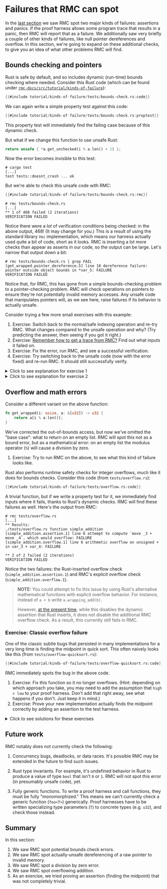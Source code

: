 # Failures that RMC can spot

In the [last section](./tutorial-first-steps.md) we saw RMC spot two major kinds of failures: assertions and panics.
If the proof harness allows some program trace that results in a panic, then RMC will report that as a failure.
We additionally saw very briefly a couple of other kinds of failures, like null pointer dereferences and overflow.
In this section, we're going to expand on these additional checks, to give you an idea of what other problems RMC will find.

## Bounds checking and pointers

Rust is safe by default, and so includes dynamic (run-time) bounds checking where needed.
Consider this Rust code (which can be found under [`rmc-docs/src/tutorial/kinds-of-failure`](https://github.com/model-checking/rmc/tree/main/rmc-docs/src/tutorial/kinds-of-failure/)):

```rust
{{#include tutorial/kinds-of-failure/tests/bounds-check.rs:code}}
```

We can again write a simple property test against this code:

```rust
{{#include tutorial/kinds-of-failure/tests/bounds-check.rs:proptest}}
```

This property test will immediately find the failing case because of this dynamic check.

But what if we change this function to use unsafe Rust:

```rust
return unsafe { *a.get_unchecked(i % a.len() + 1) };
```

Now the error becomes invisible to this test:

```
# cargo test
[...]
test tests::doesnt_crash ... ok
```

But we're able to check this unsafe code with RMC:

```rust
{{#include tutorial/kinds-of-failure/tests/bounds-check.rs:rmc}}
```

```
# rmc tests/bounds-check.rs
[...]
** 1 of 468 failed (2 iterations)
VERIFICATION FAILED
```

Notice there were a *lot* of verification conditions being checked: in the above output, 468! (It may change for you.)
This is a result of using the standard library `Vec` implementation, which means our harness actually used quite a bit of code, short as it looks.
RMC is inserting a lot more checks than appear as asserts in our code, so the output can be large.
Let's narrow that output down a bit:

```
# rmc tests/bounds-check.rs | grep FAIL
[get_wrapped.pointer_dereference.5] line 10 dereference failure: pointer outside object bounds in *var_5: FAILURE
VERIFICATION FAILED
```

Notice that, for RMC, this has gone from a simple bounds-checking problem to a pointer-checking problem.
RMC will check operations on pointers to ensure they're not potentially invalid memory accesses.
Any unsafe code that manipulates pointers will, as we see here, raise failures if its behavior is actually unsafe. 

Consider trying a few more small exercises with this example:

1. Exercise: Switch back to the normal/safe indexing operation and re-try RMC. What changes compared to the unsafe operation and why?
(Try predicting the answer, then seeing if you got it right.)
2. Exercise: [Remember how to get a trace from RMC?](./tutorial-first-steps.md#getting-a-trace) Find out what inputs it failed on.
3. Exercise: Fix the error, run RMC, and see a successful verification.
4. Exercise: Try switching back to the unsafe code (now with the error fixed) and re-run RMC. It should still successfully verify.

<details>
<summary>Click to see explanation for exercise 1</summary>

Having switched back to the safe indexing operation, RMC reports two failures instead of just one:

```
# rmc tests/bounds-check.rs | grep FAIL
[get_wrapped.assertion.3] line 9 index out of bounds: the length is move _12 but the index is _5: FAILURE
[get_wrapped.pointer_dereference.5] line 9 dereference failure: pointer outside object bounds in a.data[var_5]: FAILURE
VERIFICATION FAILED
```

The first is Rust's implicit assertion for the safe indexing operation.
The second is RMC's check to ensure the pointer operation is actually safe.
This pattern (two checks for similar issues in safe Rust code) is common, and we'll see it again in the next section.

</details>

<details>
<summary>Click to see explanation for exercise 2</summary>

Having run `rmc --visualize` and clicked on one of the failures to see a trace, there are three things to immediately notice:

1. This trace is huge. The standard library `Vec` is involved, there's a lot going on.
2. The top of the trace file contains some "trace navigation tips" that might be helpful in navigating the trace.
3. There's a lot of generated code and it's really hard to just read the trace itself.

To navigate this trace to find the information you need, we recommend searching for things you expect to be somewhere in the trace:

1. Search the document for `__nondet` or `variable_of_interest =` such as `size =`.
We can use this to find out what example values lead to a problem.
In this case, where we just have a couple of `__nondet` values in our proof harness, we can learn a lot just by seeing what these are.
In this trace we find (and the values you get may be different):

```
Step 23: Function main, File tests/bounds-check.rs, Line 43
let size: usize = __nondet();
size = 0ul

Step 27: Function main, File tests/bounds-check.rs, Line 45
let index: usize = __nondet();
index = 0ul

Step 36: Function main, File tests/bounds-check.rs, Line 43
let size: usize = __nondet();
size = 2464ul

Step 39: Function main, File tests/bounds-check.rs, Line 45
let index: usize = __nondet();
index = 2463ul
```

Try not to be fooled by the first assignments: we're seeing zero-initialization there.
They get overridden by the later assignments.
You may see different values here, as it depends on the solver's behavior.

2. Try searching for "failure:". This will be near the end of the document.
Now you can try reverse-searching for assignments to the variables involved.
For example, search upwards from the failure for `i =`.

These two techniques should help you find both the nondeterministic inputs, and see what values were involved in the failing assertion.

</details>

## Overflow and math errors

Consider a different variant on the above function:

```rust
fn get_wrapped(i: usize, a: &[u32]) -> u32 {
    return a[i % a.len()];
}
```

We've corrected the out-of-bounds access, but now we've omitted the "base case": what to return on an empty list.
RMC will spot this not as a bound error, but as a mathematical error: on an empty list the modulus operator (`%`) will cause a division by zero.

1. Exercise: Try to run RMC on the above, to see what this kind of failure looks like.

Rust also performs runtime safety checks for integer overflows, much like it does for bounds checks.
Consider this code (from `tests/overflow.rs`):

```rust
{{#include tutorial/kinds-of-failure/tests/overflow.rs:code}}
```

A trivial function, but if we write a property test for it, we immediately find inputs where it fails, thanks to Rust's dynamic checks.
RMC will find these failures as well.
Here's the output from RMC:

```
# rmc tests/overflow.rs
[...]
** Results:
./tests/overflow.rs function simple_addition
[simple_addition.assertion.1] line 6 attempt to compute `move _3 + move _4`, which would overflow: FAILURE
[simple_addition.overflow.1] line 6 arithmetic overflow on unsigned + in var_3 + var_4: FAILURE

** 2 of 2 failed (2 iterations)
VERIFICATION FAILED
```

Notice the two failures: the Rust-inserted overflow check (`simple_addition.assertion.1`) and RMC's explicit overflow check (`simple_addition.overflow.1`).

> **NOTE:** You could attempt to fix this issue by using Rust's alternative mathematical functions with explicit overflow behavior.
For instance, instead of `a + b` write `a.wrapping_add(b)`.
>
> However, [at the present time](https://github.com/model-checking/rmc/issues/480), while this disables the dynamic assertion that Rust inserts, it does not disable the additional RMC overflow check.
> As a result, this currently still fails in RMC.

### Exercise: Classic overflow failure

One of the classic subtle bugs that persisted in many implementations for a very long time is finding the midpoint in quick sort.
This often naively looks like this (from `tests/overflow-quicksort.rs`):

```rust
{{#include tutorial/kinds-of-failure/tests/overflow-quicksort.rs:code}}
```

RMC immediately spots the bug in the above code.

1. Exercise: Fix this function so it no longer overflows.
(Hint: depending on which approach you take, you may need to add the assumption that `high > low` to your proof harness.
Don't add that right away, see what happens if you don't. Just keep it in mind.)
2. Exercise: Prove your new implementation actually finds the midpoint correctly by adding an assertion to the test harness.

<details>
<summary>Click to see solutions for these exercises</summary>

A very common approach for resolving the overflow issue looks like this:

```rust
return low + (high - low) / 2;
```

But if you naively try this (try it!), you'll find a new underflow error: `high - low` might result in a negative number, but has type `u32`.
Hence, the need to add an assumption that would make that impossible.
(Adding an assumption, though, means there's a new way to "use it wrong." Perhaps we'd like to avoid that!)

After that, you might wonder how to "prove your new implementation correct."
After all, what does "correct" even mean?
Often we're using a good approximation of correct, such as the equivalence of two implementations (often one much "simpler" than the other somehow).
Here's one possible assertion to make that obvious:

```rust
assert!(result as u64 == (a as u64 + b as u64) / 2);
```

Since this implementation is just the original one, but cast to a wider unsigned integer type, it should have the same result but without overflowing.
When RMC tells us both of these methods yield the same exact result, that gives us additional confidence that we haven't overlooked something.

</details>

## Future work

RMC notably does not currently check the following:

1. Concurrency bugs, deadlocks, or data races.
It's possible RMC may be extended in the future to find such issues.

2. Rust type invariants.
For example, it's undefined behavior in Rust to produce a value of type `bool` that isn't `0` or `1`.
RMC will not spot this error (in presumably unsafe code), yet.

3. Fully generic functions.
To write a proof harness and call functions, they must be fully "monomorphized."
This means we can't currently check a generic function (`foo<T>`) generically.
Proof harnesses have to be written specializing type parameters (`T`) to concrete types (e.g. `u32`), and check those instead.


## Summary

In this section:

1. We saw RMC spot potential bounds check errors.
2. We saw RMC spot actually-unsafe dereferencing of a raw pointer to invalid memory.
3. We saw RMC spot a division by zero error.
4. We saw RMC spot overflowing addition.
5. As an exercise, we tried proving an assertion (finding the midpoint) that was not completely trivial.
